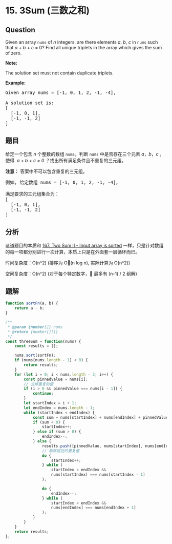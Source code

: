 # 15. 3Sum (三数之和)

## Question

Given an array `nums` of _n_ integers, are there elements _a_, _b_, _c_ in `nums` such that _a_ + _b_ + _c_ = 0? Find all unique triplets in the array which gives the sum of zero.

**Note:**

The solution set must not contain duplicate triplets.

**Example:**

<pre>Given array nums = [-1, 0, 1, 2, -1, -4],

A solution set is:
[
  [-1, 0, 1],
  [-1, -1, 2]
]
</pre>

## 题目

给定一个包含 _n_ 个整数的数组 `nums`，判断 `nums` 中是否存在三个元素 _a_，_b_，_c_ ，使得  *a + b + c = 0* ？找出所有满足条件且不重复的三元组。

**注意：** 答案中不可以包含重复的三元组。

<pre>例如, 给定数组 nums = [-1, 0, 1, 2, -1, -4]，

满足要求的三元组集合为：
[
  [-1, 0, 1],
  [-1, -1, 2]
]
</pre>

## 分析

这道题目的本质和 [167. Two Sum II - Input array is sorted](./167.%20Two%20Sum%20II%20-%20Input%20array%20is%20sorted.md) 一样，只是针对数组的每一项都分别进行一次计算，本质上只是在外面套一层循环而已。

时间复杂度：O(n^2) (排序为 O(n log n), 实际计算为 O(n^2))

空间复杂度：O(n^2) (对于每个特定数字， 最多有 (n-1) / 2 组解)

## 题解

```javascript
function sortFn(a, b) {
    return a - b;
}

/**
 * @param {number[]} nums
 * @return {number[][]}
 */
const threeSum = function(nums) {
    const results = [];

    nums.sort(sortFn);
    if (nums[nums.length - 1] < 0) {
        return results;
    }
    for (let i = 0; i < nums.length - 2; i++) {
        const pinnedValue = nums[i];
        // 去掉重复的值
        if (i > 0 && pinnedValue === nums[i - 1]) {
            continue;
        }
        let startIndex = i + 1;
        let endIndex = nums.length - 1;
        while (startIndex < endIndex) {
            const sum = nums[startIndex] + nums[endIndex] + pinnedValue;
            if (sum < 0) {
                startIndex++;
            } else if (sum > 0) {
                endIndex--;
            } else {
                results.push([pinnedValue, nums[startIndex], nums[endIndex]]);
                // 剔除临近的重复值
                do {
                    startIndex++;
                } while (
                    startIndex < endIndex &&
                    nums[startIndex] === nums[startIndex - 1]
                );

                do {
                    endIndex--;
                } while (
                    startIndex < endIndex &&
                    nums[endIndex] === nums[endIndex + 1]
                );
            }
        }
    }
    return results;
};
```
